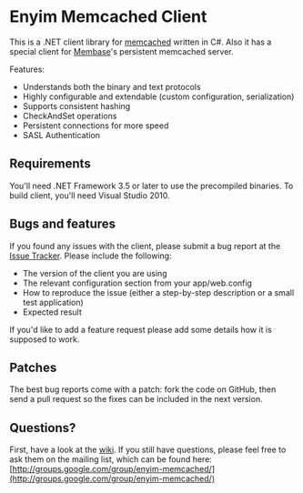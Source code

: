# Enyim Memcached Client

This is a .NET client library for [memcached](http://memcached.org) written in C#. Also it has a special client for [Membase](http://membase.com)'s persistent memcached server.

Features:

* Understands both the binary and text protocols
* Highly configurable and extendable (custom configuration, serialization)
* Supports consistent hashing
* CheckAndSet operations
* Persistent connections for more speed
* SASL Authentication


## Requirements

You'll need .NET Framework 3.5 or later to use the precompiled binaries. To build client, you'll need Visual Studio 2010.

## Bugs and features

If you found any issues with the client, please submit a bug report at the [Issue Tracker](http://github.com/enyim/EnyimMemcached/issues). Please include the following:

- The version of the client you are using
- The relevant configuration section from your app/web.config
- How to reproduce the issue (either a step-by-step description or a small test application)
- Expected result

If you'd like to add a feature request please add some details how it is supposed to work.

## Patches

The best bug reports come with a patch: fork the code on GitHub, then send a pull request so the fixes can be included in the next version.

## Questions?

First, have a look at the [wiki](http://github.com/enyim/EnyimMemcached/wiki). If you still have questions, please feel free to ask them on the mailing list, which can be found here:  
[http://groups.google.com/group/enyim-memcached/](http://groups.google.com/group/enyim-memcached/)